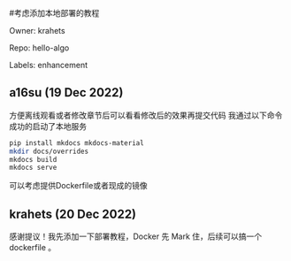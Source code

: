 #考虑添加本地部署的教程

Owner: krahets

Repo: hello-algo

Labels: enhancement 

## a16su (19 Dec 2022)

方便离线观看或者修改章节后可以看看修改后的效果再提交代码
我通过以下命令成功的启动了本地服务
```bash
pip install mkdocs mkdocs-material
mkdir docs/overrides
mkdocs build
mkdocs serve
```
可以考虑提供Dockerfile或者现成的镜像

## krahets (20 Dec 2022)

感谢提议！我先添加一下部署教程，Docker 先 Mark 住，后续可以搞一个 dockerfile 。

